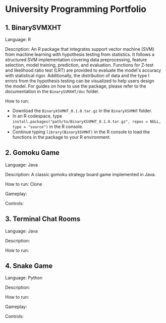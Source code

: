# University Programming Portfolio
## 1. BinarySVMXHT


Language: R

Description: An R package that integrates support vector machine (SVM) from machine learning with hypothesis testing from statistics. It follows a structured SVM implementation covering data preprocessing, feature     selection, model training, prediction, and evaluation. Functions for Z-test and likelihood ratio test (LRT) are provided to evaluate the model's accuracy with statistical rigor. Additionally, the distribution of       data and the type I errors from the hypothesis testing can be visualized to help users design the model. For guides on how to use the package, please refer to the documentation in the `BinarySVMXHT/doc` folder.

How to run:
- Download the `BinaryXSVMHT_0.1.0.tar.gz` in the `BinaryXSVMHT` folder.
- In an R codespace, type `install.packages("path/to/BinaryXSVMHT_0.1.0.tar.gz", repos = NULL, type = "source")` in the R console.
- Continue typing `library(BinaryXSVMHT)` in the R console to load the functions in the package to your R environment.

## 2. Gomoku Game


Language: Java

Description: A classic gomoku strategy board game implemented in Java.

How to run: Clone

Gameplay:

Controls:

## 3. Terminal Chat Rooms


Language: Java

Description: 

How to run:

## 4. Snake Game


Language: Python

Description:

How to run:

Gameplay:

Controls:
